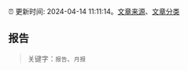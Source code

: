 :alarm_clock: 更新时间: 2024-04-14 11:11:14。[文章来源](/README.md)、[文章分类](/TAGS.md)

## 报告


> 关键字：`报告`、`月报`



